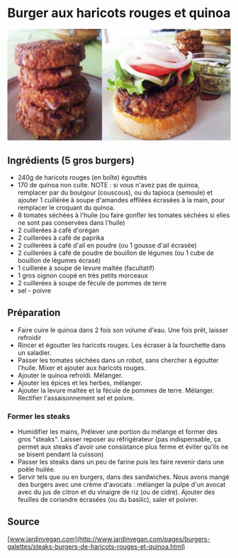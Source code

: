 # Burger aux haricots rouges et quinoa

![Image d'illustration](./images/burger_haricots_rouge_quinoa.jpg)

## Ingrédients (5 gros burgers)

- 240g de haricots rouges (en boîte) égouttés
- 170 de quinoa non cuite. NOTE : si vous n'avez pas de quinoa, remplacer par du boulgour (couscous), ou du tapioca (semoule) et ajouter 1 cuillérée à soupe d'amandes effilées écrasées à la main, pour remplacer le croquant du quinoa.
- 8 tomates séchées à l'huile (ou faire gonfler les tomates séchées si elles ne sont pas conservées dans l'huile)
- 2 cuillerées à café d'orégan
- 2 cuillerées à café de paprika
- 2 cuillerées à café d'ail en poudre (ou 1 gousse d'ail écrasée)
- 2 cuillerées à café de poudre de bouillon de légumes (ou 1 cube de bouillon de légumes écrasé)
- 1 cuillerée à soupe de levure maltée (facultatif)
- 1 gros oignon coupé en très petits morceaux
- 2 cuillerées à soupe de fécule de pommes de terre
- sel - poivre

## Préparation

- Faire cuire le quinoa dans 2 fois son volume d'eau. Une fois prêt, laisser refroidir
- Rincer et égoutter les haricots rouges. Les écraser à la fourchette dans un saladier.
- Passer les tomates séchées dans un robot, sans chercher à égoutter l'huile. Mixer et ajouter aux haricots rouges.
- Ajouter le quinoa refroidi. Mélanger.
- Ajouter les épices et les herbes, mélanger.
- Ajouter la levure maltée et la fécule de pommes de terre. Mélanger. Rectifier l'assaisonnement sel et poivre.

### Former les steaks

- Humidifier les mains, Prélever une portion du mélange et former des gros "steaks". Laisser reposer au réfrigérateur (pas indispensable, ça permet aux steaks d'avoir une consistance plus ferme et éviter qu'ils ne se bisent pendant la cuisson)
- Passer les steaks dans un peu de farine puis les faire revenir dans une poêle huilée.
- Servir tels que ou en burgers, dans des sandwiches. Nous avons mangé des burgers avec une crème d'avocats : mélanger la pulpe d'un avocat avec du jus de citron et du vinaigre de riz (ou de cidre). Ajouter des feuilles de coriandre écrasées (ou du basilic), saler et poivrer.

## Source

[www.jardinvegan.com](http://www.jardinvegan.com/pages/burgers-galettes/steaks-burgers-de-haricots-rouges-et-quinoa.html)
